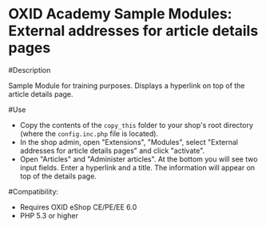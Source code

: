 OXID Academy Sample Modules: External addresses for article details pages
=========================================================================

#Description

Sample Module for training purposes.
Displays a hyperlink on top of the article details page.

#Use

 * Copy the contents of the `copy_this` folder to your shop's root directory (where the `config.inc.php` file is located).
 * In the shop admin, open "Extensions", "Modules", select "External addresses for article details pages" and click "activate".
 * Open "Articles" and "Administer articles". At the bottom you will see two input fields. Enter a hyperlink and a title. The information will appear on top of the details page.


#Compatibility:

 * Requires OXID eShop CE/PE/EE 6.0
 * PHP 5.3 or higher
